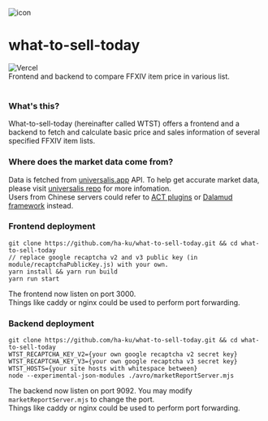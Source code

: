![icon](https://aws-cf.ha-ku.cyou/favicon.ico "icon")
# what-to-sell-today
![Vercel](https://vercelbadge.vercel.app/api/ha-ku/what-to-sell-today)
<br>
Frontend and backend to compare FFXIV item price in various list.<br>
<br>

### What's this?
What-to-sell-today (hereinafter called WTST) offers a frontend and a backend to fetch and calculate basic price and sales information of several specified FFXIV item lists.

### Where does the market data come from?
Data is fetched from [universalis.app](https://universalis.app) API. To help get accurate market data, please visit [universalis repo](https://github.com/Universalis-FFXIV/Universalis) for more infomation.<br>
Users from Chinese servers could refer to [ACT plugins](https://bbs.nga.cn/read.php?tid=22462774) or [Dalamud framework](https://bbs.tggfl.com/topic/32/dalamud-%E5%8D%AB%E6%9C%88%E6%A1%86%E6%9E%B6) instead.

### Frontend deployment
```
git clone https://github.com/ha-ku/what-to-sell-today.git && cd what-to-sell-today
// replace google recaptcha v2 and v3 public key (in module/recaptchaPublicKey.js) with your own.
yarn install && yarn run build
yarn run start
```
The frontend now listen on port 3000.<br>
Things like caddy or nginx could be used to perform port forwarding.

### Backend deployment
```
git clone https://github.com/ha-ku/what-to-sell-today.git && cd what-to-sell-today
WTST_RECAPTCHA_KEY_V2={your own google recaptcha v2 secret key}
WTST_RECAPTCHA_KEY_V3={your own google recaptcha v3 secret key}
WTST_HOSTS={your site hosts with whitespace between}
node --experimental-json-modules ./avro/marketReportServer.mjs
```
The backend now listen on port 9092. You may modify `marketReportServer.mjs` to change the port.<br>
Things like caddy or nginx could be used to perform port forwarding.